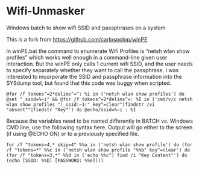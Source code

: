 # Wifi-Unmasker
Windows batch to show wifi SSID and passphrases on a system

   This is a fork from https://github.com/carlospolop/winPE

In winPE.bat the command to enumerate Wifi Profiles is “netsh wlan show profiles” which works well enough in a command-line given user interaction. But the winPE only calls 1 current wifi SSID, and the user needs to specify separately whether they want to call the passphrase.  I was interested to incorporate the SSID and passphrase information into the SYSdump tool, but found that this code was buggy when scripted.
 
    @for /f tokens^=2*delims^=^: %i in ('netsh wlan show profiles') do @set "_ssid=%~i" && @for /f tokens^=2*delims^=: %I in ('cmd/v/c netsh wlan show profiles "!_ssid:~1!" key^=clear^|findstr /vi "absent"^|findstr "Key"') do @echo/ssid=%~i : %I


 
Because the variables need to be named differently in BATCH vs. Windows CMD line, use the following syntax here.  Output will go either to the screen (if using @ECHO ON) or to a previously specified file.

    for /f "tokens=4,* skip=4" %%a in ('netsh wlan show profile') do (for /f "tokens=*" %%c in ('netsh wlan show profile "%%b" key^=clear') do (for /f "tokens=3,*" %%d in ('echo %%c^| find /i "Key Content"') do (echo [SSID: %%b] [PASSWORD: %%e])))
      
